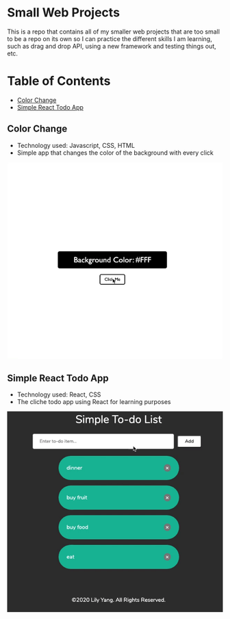 # Small Web Projects

This is a repo that contains all of my smaller web projects that are too small to be a repo on its own so I can practice the different skills I am learning, such as drag and drop API, using a new framework and testing things out, etc. 

# Table of Contents
  - [Color Change](#color-change)
  - [Simple React Todo App](#simple-react-todo-app)

## Color Change
- Technology used: Javascript, CSS, HTML
- Simple app that changes the color of the background with every click

![demo](util/gifs/colorChange.gif)

## Simple React Todo App
- Technology used: React, CSS
- The cliche todo app using React for learning purposes

![demo](util/gifs/react-to-do-demo.gif)